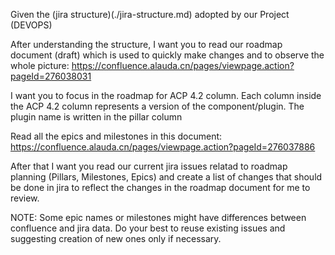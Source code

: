 
Given the (jira structure)(./jira-structure.md) adopted by our Project (DEVOPS)

After understanding the structure, I want you to read our roadmap document (draft) which is used to quickly make changes and to observe the whole picture: https://confluence.alauda.cn/pages/viewpage.action?pageId=276038031

I want you to focus in the roadmap for ACP 4.2 column. Each column inside the ACP 4.2 column represents a version of the component/plugin. The plugin name is written in the pillar column

Read all the epics and milestones in this document: https://confluence.alauda.cn/pages/viewpage.action?pageId=276037886

After that I want you read our current jira issues relatad to roadmap planning  (Pillars, Milestones, Epics) and create a list of changes that should be done in jira to reflect the changes in the roadmap document for me to review.

NOTE: Some epic names or milestones might have differences between confluence and jira data. Do your best to reuse existing issues and suggesting creation of new ones only if necessary.